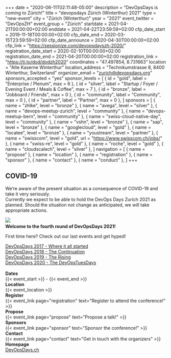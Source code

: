 +++
date = "2020-06-11T02:11:48-05:00"
description = "DevOpsDays is coming to Zürich!"
title = "devopsdays Zürich (Winterthur) 2021"
type = "new-event"
city = "Zürich (Winterthur)"
year = "2021"
event_twitter = "DevOpsZH"
event_group = "Zürich"
startdate = 2021-04-21T00:00:00+02:00
enddate = 2021-04-22T23:59:59+02:00
cfp_date_start = 2019-11-18T00:00:00+02:00
cfp_date_end = 2020-03-15T23:59:59+02:00
cfp_date_announce = 2020-04-30T00:00:00+02:00
cfp_link = "https://sessionize.com/devopsdayszh-2020/"
registration_date_start = 2020-02-10T00:00:00+02:00
registration_date_end = 2021-04-20T00:00:00+02:00
registration_link = "https://ti.to/dod/dodzh2020"
coordinates = "47.497854, 8.731663"
location = "Alte Kaserne Winterthur"
location_address = "Technikumstrasse 8, 8400 Winterthur, Switzerland"
organizer_email = "zurich@devopsdays.org"
sponsors_accepted = "yes"
sponsor_levels = [
    { id = "gold", label = "Enterprise / Plenum", max = 6 },
    { id = "silver", label = "Startup / Foyer / Evening Event / Meals & Coffee", max = 7 },
    { id = "bronze", label = "Jobboard / Friends", max = 0 },
    { id = "community", label = "Community", max = 0 },
    { id = "partner", label = "Partner", max = 0 },
]
sponsors = [
    { name = "zhlke", level = "bronze" },
    { name = "avega", level = "silver" },
    { name = "devops-meetup-zurich", level = "community" },
    { name = "devops-meetup-bern", level = "community" },
    { name = "swiss-cloud-native-day", level = "community" },
    { name = "vshn", level = "bronze" },
    { name = "sap", level = "bronze" },
    { name = "googlecloud", level = "gold" },
    { name = "locatee", level = "bronze" },
    { name = "youstream", level = "partner" },
    { name = "swisscom", level = "gold", url = "https://www.swisscom.ch/jobs/" },
    { name = "swiss-re", level = "gold" },
    { name = "roche", level = "gold" },
    { name = "cloudscalech", level = "silver" },
]
navigation = [
    { name = "propose" },
    { name = "location" },
    { name = "registration" },
    { name = "sponsor" },
    { name = "contact" },
    { name = "conduct" },
]
+++
<!-- <div style="text-align:center;">
  {{< event_logo >}}
</div> -->

<div class="row">
  <div class="alert alert-info" role="alert">
    <h2>COVID-19</h2>
    <p>We’re aware of the present situation as a consequence of COVID-19 and take it very seriously. 
    <br>Currently we expect to be able to hold the DevOps Days Zurich 2021 as planned. Should the situation not change as anticipated, we will take appropriate actions.</p>
  </div>
</div>

<img src="/events/2021/zurich/logo.png" style="float:center"/>

<strong>
  <br>Welcome to the fourth round of DevOpsDays 2021!
</strong>

<div class = "row">
  <div class = "col-md-12">
    <p>First time here? Check out our last events and get hyped!</p>
    <a href="https://www.devopsdays.org/events/2017-zurich/welcome/">DevOpsDays 2017 - Where it all started</a></br>
    <a href="https://www.devopsdays.org/events/2018-zurich/welcome/">DevOpsDays 2018 - The Continuation</a></br>
    <a href="https://www.devopsdays.org/events/2019-zurich/welcome/">DevOpsDays 2019 - The Rising</a></br>
    <a href="https://www.devopsdays.org/events/2020-zurich/welcome/">DevOpsDays 2020 - The DevOpsTuesDays</a></br>
  </div>
</div>

<br/>

<div class = "row">
  <div class = "col-md-2">
    <strong>Dates</strong>
  </div>
  <div class = "col-md-8">
    {{< event_start >}} - {{< event_end >}}
  </div>
</div>

<div class = "row">
  <div class = "col-md-2">
    <strong>Location</strong>
  </div>
  <div class = "col-md-8">
    {{< event_location >}}
  </div>
</div>

<div class = "row">
  <div class = "col-md-2">
    <strong>Register</strong>
  </div>
  <div class = "col-md-8">
    {{< event_link page="registration" text="Register to attend the conference!" >}}
  </div>
</div> 

<div class = "row">
  <div class = "col-md-2">
    <strong>Propose</strong>
  </div>
  <div class = "col-md-8">
    {{< event_link page="propose" text="Propose a talk!" >}}
  </div>
</div> 

<!-- <div class = "row">
  <div class = "col-md-2">
    <strong>Program</strong>
  </div>
  <div class = "col-md-8">
    View the {{< event_link page="program" text="program." >}}
  </div>
</div> -->

<!-- <div class = "row">
  <div class = "col-md-2">
    <strong>Speakers</strong>
  </div>
  <div class = "col-md-8">
    Check out the {{< event_link page="speakers" text="speakers!" >}}
  </div>
</div> -->

<div class = "row">
  <div class = "col-md-2">
    <strong>Sponsors</strong>
  </div>
  <div class = "col-md-8">
    {{< event_link page="sponsor" text="Sponsor the conference!" >}}
  </div>
</div>

<div class = "row">
  <div class = "col-md-2">
    <strong>Contact</strong>
  </div>
  <div class = "col-md-8">
    {{< event_link page="contact" text="Get in touch with the organizers" >}}
  </div>
</div>

<div class = "row">
  <div class = "col-md-2">
    <strong>Homepage</strong>
  </div>
  <div class = "col-md-8">
    <a href="https://landing.devopsdays.ch/">DevOpsDays.ch</a>
  </div>
</div>

<!-- Uncomment if you added your city twitter name -->
<!--
{{< event_twitter >}}
-->
